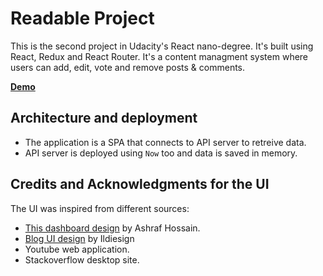 # Readable Project

This is the second project in Udacity's React nano-degree. It's built using
React, Redux and React Router. It's a content managment system where users can
add, edit, vote and remove posts & comments.

[**Demo**](https://readable-client.now.sh)

## Architecture and deployment

* The application is a SPA that connects to API server to retreive data.
* API server is deployed using `Now` too and data is saved in memory.

## Credits and Acknowledgments for the UI

The UI was inspired from different sources:

* [This dashboard design](https://www.uplabs.com/posts/post-dashboard-design) by
  Ashraf Hossain.
* [Blog UI design](https://ildiesign.deviantart.com/art/Pixelstains-blog-UI-design-595026782)
  by Ildiesign
* Youtube web application.
* Stackoverflow desktop site.
